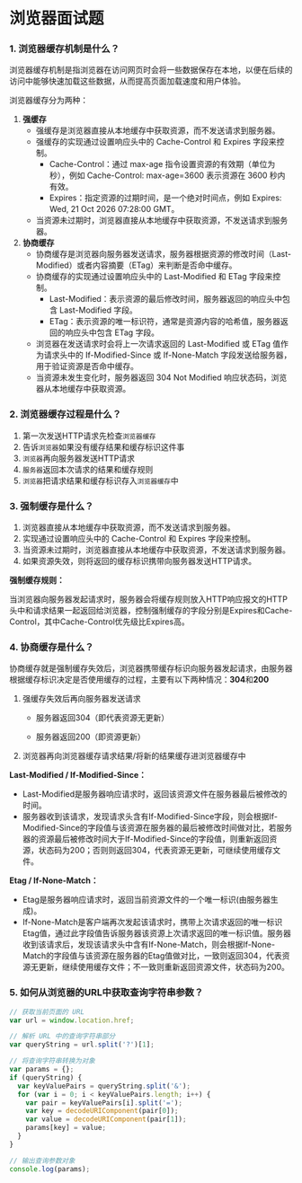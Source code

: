 # 浏览器面试题

### 1. 浏览器缓存机制是什么？

浏览器缓存机制是指浏览器在访问网页时会将一些数据保存在本地，以便在后续的访问中能够快速加载这些数据，从而提高页面加载速度和用户体验。

浏览器缓存分为两种：

1. **强缓存**
   - 强缓存是浏览器直接从本地缓存中获取资源，而不发送请求到服务器。
   - 强缓存的实现通过设置响应头中的 Cache-Control 和 Expires 字段来控制。
     - Cache-Control：通过 max-age 指令设置资源的有效期（单位为秒），例如 Cache-Control: max-age=3600 表示资源在 3600 秒内有效。
     - Expires：指定资源的过期时间，是一个绝对时间点，例如 Expires: Wed, 21 Oct 2026 07:28:00 GMT。
   - 当资源未过期时，浏览器直接从本地缓存中获取资源，不发送请求到服务器。
2. **协商缓存**
   - 协商缓存是浏览器向服务器发送请求，服务器根据资源的修改时间（Last-Modified）或者内容摘要（ETag）来判断是否命中缓存。
   - 协商缓存的实现通过设置响应头中的 Last-Modified 和 ETag 字段来控制。
     - Last-Modified：表示资源的最后修改时间，服务器返回的响应头中包含 Last-Modified 字段。
     - ETag：表示资源的唯一标识符，通常是资源内容的哈希值，服务器返回的响应头中包含 ETag 字段。
   - 浏览器在发送请求时会将上一次请求返回的 Last-Modified 或 ETag 值作为请求头中的 If-Modified-Since 或 If-None-Match 字段发送给服务器，用于验证资源是否命中缓存。
   - 当资源未发生变化时，服务器返回 304 Not Modified 响应状态码，浏览器从本地缓存中获取资源。



### 2. 浏览器缓存过程是什么？

1. 第一次发送HTTP请求先检查`浏览器缓存`
2. 告诉`浏览器`如果没有缓存结果和缓存标识这件事
3. `浏览器`再向服务器发送HTTP请求
4. `服务器`返回本次请求的结果和缓存规则
5. `浏览器`把请求结果和缓存标识存入`浏览器缓存`中



### 3. 强制缓存是什么？

1. 浏览器直接从本地缓存中获取资源，而不发送请求到服务器。
2. 实现通过设置响应头中的 Cache-Control 和 Expires 字段来控制。
3. 当资源未过期时，浏览器直接从本地缓存中获取资源，不发送请求到服务器。
4. 如果资源失效，则将返回的缓存标识携带向服务器发送HTTP请求。

**强制缓存规则：**

当浏览器向服务器发起请求时，服务器会将缓存规则放入HTTP响应报文的HTTP头中和请求结果一起返回给浏览器，控制强制缓存的字段分别是Expires和Cache-Control，其中Cache-Control优先级比Expires高。



### 4. 协商缓存是什么？

协商缓存就是强制缓存失效后，浏览器携带缓存标识向服务器发起请求，由服务器根据缓存标识决定是否使用缓存的过程，主要有以下两种情况：**304**和**200**

1. 强缓存失效后再向服务器发送请求

   - 服务器返回304（即代表资源无更新）

   - 服务器返回200（即资源更新）

2. 浏览器再向浏览器缓存请求结果/将新的结果缓存进浏览器缓存中

**Last-Modified / If-Modified-Since：**

- Last-Modified是服务器响应请求时，返回该资源文件在服务器最后被修改的时间。
- 服务器收到该请求，发现请求头含有If-Modified-Since字段，则会根据If-Modified-Since的字段值与该资源在服务器的最后被修改时间做对比，若服务器的资源最后被修改时间大于If-Modified-Since的字段值，则重新返回资源，状态码为200；否则则返回304，代表资源无更新，可继续使用缓存文件。

**Etag / If-None-Match：**

- Etag是服务器响应请求时，返回当前资源文件的一个唯一标识(由服务器生成)。
- If-None-Match是客户端再次发起该请求时，携带上次请求返回的唯一标识Etag值，通过此字段值告诉服务器该资源上次请求返回的唯一标识值。服务器收到该请求后，发现该请求头中含有If-None-Match，则会根据If-None-Match的字段值与该资源在服务器的Etag值做对比，一致则返回304，代表资源无更新，继续使用缓存文件；不一致则重新返回资源文件，状态码为200。



### 5. 如何从浏览器的URL中获取查询字符串参数？

```javascript
// 获取当前页面的 URL
var url = window.location.href;

// 解析 URL 中的查询字符串部分
var queryString = url.split('?')[1];

// 将查询字符串转换为对象
var params = {};
if (queryString) {
  var keyValuePairs = queryString.split('&');
  for (var i = 0; i < keyValuePairs.length; i++) {
    var pair = keyValuePairs[i].split('=');
    var key = decodeURIComponent(pair[0]);
    var value = decodeURIComponent(pair[1]);
    params[key] = value;
  }
}

// 输出查询参数对象
console.log(params);
```

